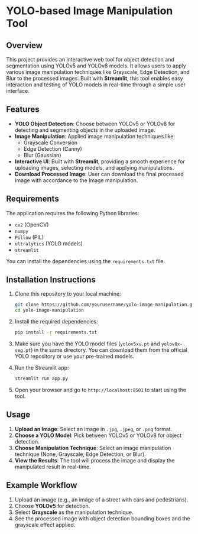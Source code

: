 # YOLO-based Image Manipulation Tool

## Overview
This project provides an interactive web tool for object detection and segmentation using YOLOv5 and YOLOv8 models. It allows users to apply various image manipulation techniques like Grayscale, Edge Detection, and Blur to the processed images. Built with **Streamlit**, this tool enables easy interaction and testing of YOLO models in real-time through a simple user interface.

## Features
- **YOLO Object Detection**: Choose between YOLOv5 or YOLOv8 for detecting and segmenting objects in the uploaded image.
- **Image Manipulation**: Applied image manipulation techniques like:
  - Grayscale Conversion
  - Edge Detection (Canny)
  - Blur (Gaussian)
- **Interactive UI**: Built with **Streamlit**, providing a smooth experience for uploading images, selecting models, and applying manipulations.
- **Download Processed Image**: User can download the final processed image with accordance to the Image manipulation.

## Requirements
The application requires the following Python libraries:
- `cv2` (OpenCV)
- `numpy`
- `Pillow` (PIL)
- `ultralytics` (YOLO models)
- `streamlit`

You can install the dependencies using the `requirements.txt` file.

## Installation Instructions

1. Clone this repository to your local machine:
    ```bash
    git clone https://github.com/yourusername/yolo-image-manipulation.git
    cd yolo-image-manipulation
    ```

2. Install the required dependencies:
    ```bash
    pip install -r requirements.txt
    ```

3. Make sure you have the YOLO model files (`yolov5xu.pt` and `yolov8x-seg.pt`) in the same directory. You can download them from the official YOLO repository or use your pre-trained models.

4. Run the Streamlit app:
    ```bash
    streamlit run app.py
    ```

5. Open your browser and go to `http://localhost:8501` to start using the tool.

## Usage

1. **Upload an Image**: Select an image in `.jpg`, `.jpeg`, or `.png` format.
2. **Choose a YOLO Model**: Pick between YOLOv5 or YOLOv8 for object detection.
3. **Choose Manipulation Technique**: Select an image manipulation technique (None, Grayscale, Edge Detection, or Blur).
4. **View the Results**: The tool will process the image and display the manipulated result in real-time.

## Example Workflow
1. Upload an image (e.g., an image of a street with cars and pedestrians).
2. Choose **YOLOv5** for detection.
3. Select **Grayscale** as the manipulation technique.
4. See the processed image with object detection bounding boxes and the grayscale effect applied.


